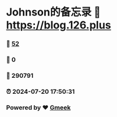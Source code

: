 # Johnson的备忘录 :link: https://blog.126.plus 
### :page_facing_up: [52](https://blog.126.plus/tag.html) 
### :speech_balloon: 0 
### :hibiscus: 290791 
### :alarm_clock: 2024-07-20 17:50:31 
### Powered by :heart: [Gmeek](https://github.com/Meekdai/Gmeek)
